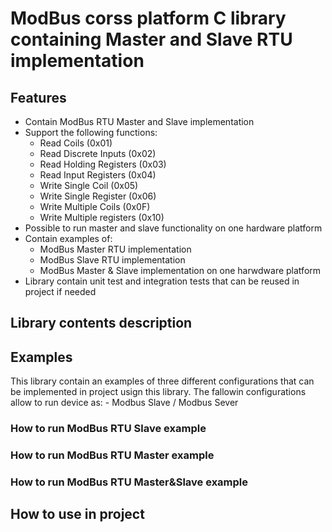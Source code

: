 # ModBus corss platform C library containing Master and Slave RTU implementation 
## Features
- Contain ModBus RTU Master and Slave implementation
- Support the following functions:
  - Read Coils (0x01)
  - Read Discrete Inputs (0x02)
  - Read Holding Registers (0x03)
  - Read Input Registers (0x04)
  - Write Single Coil (0x05)
  - Write Single Register (0x06)
  - Write Multiple Coils (0x0F)
  - Write Multiple registers (0x10)
- Possible to run master and slave functionality on one hardware platform
- Contain examples of:
  - ModBus Master RTU implementation
  - ModBus Slave RTU implementation
  - ModBus Master & Slave implementation on one harwdware platform
- Library contain unit test and integration tests that can be reused in project if needed
## Library contents description
## Examples
This library contain an examples of three different configurations that can be implemented in project usign this library. The fallowin configurations allow to run device as: 
    - Modbus Slave / Modbus Sever
### How to run ModBus RTU Slave example
### How to run ModBus RTU Master example
### How to run ModBus RTU Master&Slave example
## How to use in project
